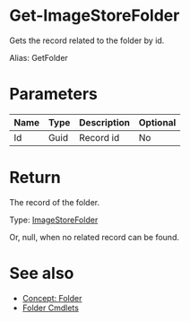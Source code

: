 # Get-ImageStoreFolder
Gets the record related to the folder by id.

Alias: GetFolder

# Parameters
|Name|Type|Description|Optional|
|---|---|---|---|
|Id|Guid|Record id|No|

# Return
The record of the folder.

Type: [ImageStoreFolder](../../type/ImageStoreFolder.md)

Or, null, when no related record can be found.

# See also
  * [Concept: Folder](../../concept/Folder.md)
  * [Folder Cmdlets](../cmdlets.md#folder)